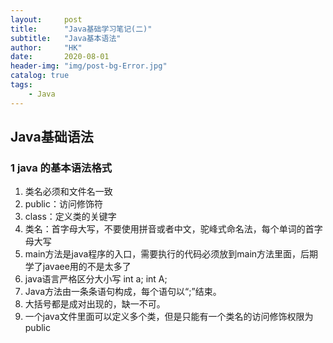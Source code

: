 ```yaml
---
layout:     post
title:      "Java基础学习笔记(二)"
subtitle:   "Java基本语法"
author:     "HK"
date:		2020-08-01
header-img: "img/post-bg-Error.jpg"
catalog: true
tags:
    - Java
--- 
```


## Java基础语法

### 1 java 的基本语法格式

1. 类名必须和文件名一致
2. public：访问修饰符
3. class：定义类的关键字
4. 类名：首字母大写，不要使用拼音或者中文，驼峰式命名法，每个单词的首字母大写
5. main方法是java程序的入口，需要执行的代码必须放到main方法里面，后期学了javaee用的不是太多了
6. java语言严格区分大小写  int a;  int A;
7. Java方法由一条条语句构成，每个语句以“;”结束。
8. 大括号都是成对出现的，缺一不可。
9. 一个java文件里面可以定义多个类，但是只能有一个类名的访问修饰权限为public